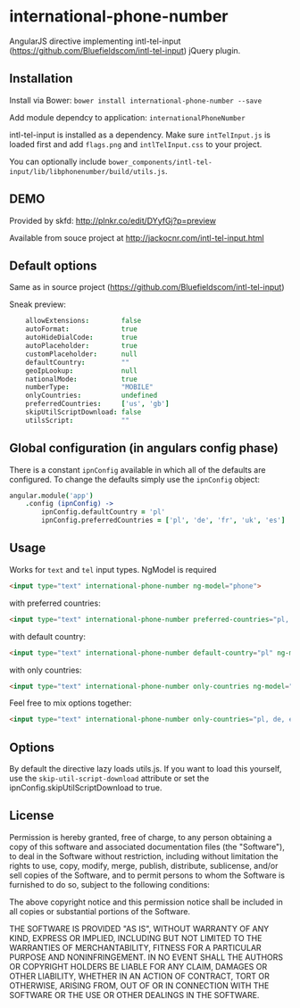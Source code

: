 international-phone-number
==========================

AngularJS directive implementing intl-tel-input (https://github.com/Bluefieldscom/intl-tel-input) jQuery plugin.

Installation
--
Install via Bower:
`bower install international-phone-number --save`

Add module dependcy to application:
`internationalPhoneNumber`

intl-tel-input is installed as a dependency. Make sure `intTelInput.js` is loaded first and add `flags.png` and `intlTelInput.css` to your project.

You can optionally include `bower_components/intl-tel-input/lib/libphonenumber/build/utils.js`.

DEMO
--
Provided by skfd: http://plnkr.co/edit/DYyfGj?p=preview

Available from souce project at http://jackocnr.com/intl-tel-input.html


Default options
--
Same as in source project (https://github.com/Bluefieldscom/intl-tel-input)

Sneak preview:
```coffeescript
    allowExtensions:        false
    autoFormat:             true
    autoHideDialCode:       true
    autoPlaceholder:        true
    customPlaceholder:      null
    defaultCountry:         ""
    geoIpLookup:            null
    nationalMode:           true
    numberType:             "MOBILE"
    onlyCountries:          undefined
    preferredCountries:     ['us', 'gb']
    skipUtilScriptDownload: false
    utilsScript:            ""
```

Global configuration (in angulars config phase)
---
There is a constant `ipnConfig` available in which all of the defaults are configured.
To change the defaults simply use the `ipnConfig` object:
```coffeescript
angular.module('app')
    .config (ipnConfig) ->
        ipnConfig.defaultCountry = 'pl'
        ipnConfig.preferredCountries = ['pl', 'de', 'fr', 'uk', 'es']

```

Usage
---
Works for `text` and `tel` input types.
NgModel is required

```html
<input type="text" international-phone-number ng-model="phone">
```

with preferred countries:
```html
<input type="text" international-phone-number preferred-countries="pl, de" ng-model="phone">
```

with default country:
```html
<input type="text" international-phone-number default-country="pl" ng-model="phone">
```

with only countries:
```html
<input type="text" international-phone-number only-countries ng-model="phone">
```

Feel free to mix options together:
```html
<input type="text" international-phone-number only-countries="pl, de, en, es" default-country="pl" preferred-countries="pl, de" ng-model="phone">
```

Options
---
By default the directive lazy loads utils.js. If you want to load this yourself, use the `skip-util-script-download` attribute or set the ipnConfig.skipUtilScriptDownload to true.


License
---
Permission is hereby granted, free of charge, to any person obtaining a copy of this software and associated documentation files (the "Software"), to deal in the Software without restriction, including without limitation the rights to use, copy, modify, merge, publish, distribute, sublicense, and/or sell copies of the Software, and to permit persons to whom the Software is furnished to do so, subject to the following conditions:

The above copyright notice and this permission notice shall be included in all copies or substantial portions of the Software.

THE SOFTWARE IS PROVIDED "AS IS", WITHOUT WARRANTY OF ANY KIND, EXPRESS OR IMPLIED, INCLUDING BUT NOT LIMITED TO THE WARRANTIES OF MERCHANTABILITY, FITNESS FOR A PARTICULAR PURPOSE AND NONINFRINGEMENT. IN NO EVENT SHALL THE AUTHORS OR COPYRIGHT HOLDERS BE LIABLE FOR ANY CLAIM, DAMAGES OR OTHER LIABILITY, WHETHER IN AN ACTION OF CONTRACT, TORT OR OTHERWISE, ARISING FROM, OUT OF OR IN CONNECTION WITH THE SOFTWARE OR THE USE OR OTHER DEALINGS IN THE SOFTWARE.
